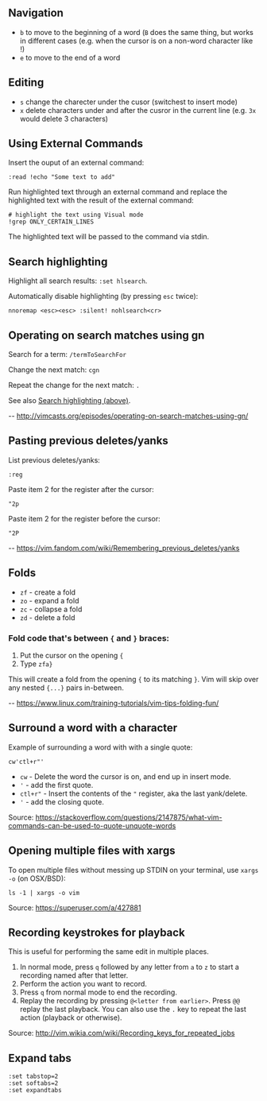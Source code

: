 ## Navigation

- `b` to move to the beginning of a word (`B` does the same thing, but works in different cases (e.g. when the cursor is on a non-word character like !)
- `e` to move to the end of a word

## Editing

- `s` change the charecter under the cusor (switchest to insert mode)
- `x` delete characters under and after the cusror in the current line (e.g. `3x` would delete 3 characters)

## Using External Commands

Insert the ouput of an external command:

```
:read !echo "Some text to add"
```

Run highlighted text through an external command and replace the highlighted text with the result of the external command:

```
# highlight the text using Visual mode
!grep ONLY_CERTAIN_LINES
```

The highlighted text will be passed to the command via stdin.

## Search highlighting

Highlight all search results: `:set hlsearch`.

Automatically disable highlighting (by pressing `esc` twice):

```
nnoremap <esc><esc> :silent! nohlsearch<cr>
```

## Operating on search matches using gn

Search for a term: `/termToSearchFor`

Change the next match: `cgn`

Repeat the change for the next match: `.`

See also [Search highlighting (above)](#search-highlighting).

-- http://vimcasts.org/episodes/operating-on-search-matches-using-gn/

## Pasting previous deletes/yanks

List previous deletes/yanks:

```
:reg
```

Paste item 2 for the register after the cursor:

```
"2p
```

Paste item 2 for the register before the cursor:

```
"2P
```

-- https://vim.fandom.com/wiki/Remembering_previous_deletes/yanks

## Folds

* `zf` - create a fold
* `zo` - expand a fold
* `zc` - collapse a fold
* `zd` - delete a fold

### Fold code that's between `{` and `}` braces:

1. Put the cursor on the opening `{`
2. Type `zfa}`

This will create a fold from the opening `{` to its matching `}`. Vim will skip over any nested `{...}` pairs in-between.

-- https://www.linux.com/training-tutorials/vim-tips-folding-fun/


## Surround a word with a character

Example of surrounding a word with with a single quote:

```
cw'ctl+r"'
```

* `cw` - Delete the word the cursor is on, and end up in insert mode.
* `'` - add the first quote.
* `ctl+r"` - Insert the contents of the `"` register, aka the last yank/delete.
* `'` - add the closing quote.

Source: https://stackoverflow.com/questions/2147875/what-vim-commands-can-be-used-to-quote-unquote-words

## Opening multiple files with xargs

To open multiple files without messing up STDIN on your terminal, use `xargs -o` (on OSX/BSD):

```
ls -1 | xargs -o vim
```

Source: https://superuser.com/a/427881

## Recording keystrokes for playback

This is useful for performing the same edit in multiple places.

1. In normal mode, press `q` followed by any letter from `a` to `z` to start a recording named after that letter.
2. Perform the action you want to record.
3. Press `q` from normal mode to end the recording.
4. Replay the recording by pressing `@<letter from earlier>`. Press `@@` replay the last playback. You can also use the `.` key to repeat the last action (playback or otherwise).

Source: http://vim.wikia.com/wiki/Recording_keys_for_repeated_jobs

## Expand tabs

```
:set tabstop=2
:set softabs=2
:set expandtabs
```
